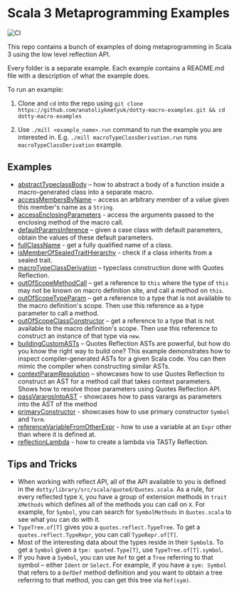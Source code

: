 # Scala 3 Metaprogramming Examples

![CI](https://github.com/anatoliykmetyuk/dotty-macro-examples/workflows/CI/badge.svg)

This repo contains a bunch of examples of doing metaprogramming in Scala 3 using the low level reflection API.

Every folder is a separate example. Each example contains a README.md file with a description of what the example does.

To run an example:

1. Clone and `cd` into the repo using
   `git clone https://github.com/anatoliykmetyuk/dotty-macro-examples.git && cd dotty-macro-examples`

2. Use `./mill <example_name>.run` command to run the example you are interested in.
   E.g. `./mill macroTypeClassDerivation.run` runs `macroTypeClassDerivation` example.

## Examples

- [abstractTypeclassBody](https://github.com/anatoliykmetyuk/dotty-macro-examples/tree/master/abstractTypeclassBody) – how to abstract a body of a function inside a macro-generated class into a separate macro.
- [accessMembersByName](https://github.com/anatoliykmetyuk/dotty-macro-examples/tree/master/accessMembersByName) – access an arbitrary member of a value given this member's name as a `String`.
- [accessEnclosingParameters](https://github.com/lampepfl/dotty-macro-examples/tree/master/accessEnclosingParameters) - access the arguments passed to the enclosing method of the macro call.
- [defaultParamsInference](https://github.com/anatoliykmetyuk/dotty-macro-examples/tree/master/defaultParamsInference) – given a case class with default parameters, obtain the values of these default parameters.
- [fullClassName](https://github.com/anatoliykmetyuk/dotty-macro-examples/tree/master/fullClassName) - get a fully qualified name of a class.
- [isMemberOfSealedTraitHierarchy](https://github.com/anatoliykmetyuk/dotty-macro-examples/tree/master/isMemberOfSealedTraitHierarchy) - check if a class inherits from a sealed trait.
- [macroTypeClassDerivation](https://github.com/anatoliykmetyuk/dotty-macro-examples/tree/master/macroTypeClassDerivation) – typeclass construction done with Quotes Reflection.
- [outOfScopeMethodCall](https://github.com/anatoliykmetyuk/dotty-macro-examples/tree/master/outOfScopeMethodCall) – get a reference to `this` where the type of `this` may not be known on macro definition site, and call a method on `this`.
- [outOfScopeTypeParam](https://github.com/anatoliykmetyuk/dotty-macro-examples/tree/master/outOfScopeTypeParam) – get a reference to a type that is not available to the macro definition's scope. Then use this reference as a type parameter to call a method.
- [outOfScopeClassConstructor](https://github.com/anatoliykmetyuk/dotty-macro-examples/tree/master/outOfScopeClassConstructor) – get a reference to a type that is not available to the macro definition's scope. Then use this reference to construct an instance of that type via `new`.
- [buildingCustomASTs](https://github.com/anatoliykmetyuk/dotty-macro-examples/tree/master/buildingCustomASTs) – Quotes Reflection ASTs are powerful, but how do you know the right way to build one? This example demonstrates how to inspect compiler-generated ASTs for a given Scala code. You can then mimic the compiler when constructing similar ASTs.
- [contextParamResolution](https://github.com/anatoliykmetyuk/dotty-macro-examples/tree/master/contextParamResolution) – showcases how to use Quotes Reflection to construct an AST for a method call that takes context parameters. Shows how to resolve those parameters using Quotes Reflection API.
- [passVarargsIntoAST](https://github.com/lampepfl/dotty-macro-examples/tree/master/passVarargsIntoAST) - showcases how to pass varargs as parameters into the AST of the method 
- [primaryConstructor](https://github.com/lampepfl/dotty-macro-examples/tree/master/primaryConstructor) - showcases how to use primary constructor `Symbol` and `Term`.
- [referenceVariableFromOtherExpr](https://github.com/lampepfl/dotty-macro-examples/tree/master/referenceVariableFromOtherExpr) - how to use a variable at an `Expr` other than where it is defined at.
- [reflectionLambda](https://github.com/lampepfl/dotty-macro-examples/tree/master/reflectionLambda) - how to create a lambda via TASTy Reflection.

## Tips and Tricks

- When working with reflect API, all of the API available to you is defined in the `dotty/library/src/scala/quoted/Quotes.scala`.
  As a rule, for every reflected type `X`, you have a group of extension methods in `trait XMethods` which defines all of the methods you can call on `X`.
  For example, for `Symbol`, you can search for `SymbolMethods` in `Quotes.scala` to see what you can do with it.
- `TypeTree.of[T]` gives you a `quotes.reflect.TypeTree`. To get a `quotes.reflect.TypeRepr`, you can call `TypeRepr.of[T]`.
- Most of the interesting data about the types reside in their `Symbol`s. To get a `Symbol` given a `tpe: quoted.Type[T]`, use `TypeTree.of[T].symbol`.
- If you have a `Symbol`, you can use `Ref` to get a `Tree` referring to that symbol – either `Ident` or `Select`.
  For example, if you have a `sym: Symbol` that refers to a `DefDef` method definition and you want to obtain a tree referring to that method, you can get this tree via `Ref(sym)`.
